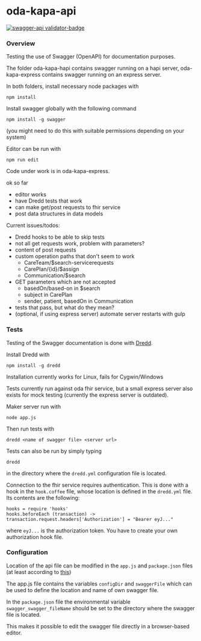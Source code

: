 # oda-kapa-api

[![swagger-api validator-badge]({https://raw.githubusercontent.com/gellati/oda-kapa-api/master/oda-kapa-express/kapa-api/kapa-api.yaml}task-list-api-swagger-definition.yaml)](./oda-kapa-express/kapa-api/kapa-api.yaml)

### Overview

Testing the use of Swagger (OpenAPI) for documentation purposes.

The folder oda-kapa-hapi contains swagger running on a hapi server, oda-kapa-express contains swagger running on an express server.

In both folders, install necessary node packages with

    npm install

Install swagger globally with the following command

    npm install -g swagger

(you might need to do this with suitable permissions depending on your system)

Editor can be run with

    npm run edit

Code under work is in oda-kapa-express.

ok so far
- editor works
- have Dredd tests that work
- can make get/post requests to fhir service
- post data structures in data models

Current issues/todos:
- Dredd hooks to be able to skip tests
- not all get requests work, problem with parameters?
- content of post requests
- custom operation paths that don't seem to work
  - CareTeam/$search-servicerequests
  - CarePlan/{id}/$assign
  - Communication/$search
- GET parameters which are not accepted
   - basedOn/based-on in $search
   - subject in CarePlan
   - sender, patient, basedOn in Communication
- tests that pass, but what do they mean?
- (optional, if using express server) automate server restarts with gulp


### Tests

Testing of the Swagger documentation is done with [Dredd](https://github.com/apiaryio/dredd).

Install Dredd with

    npm install -g dredd

Installation currently works for Linux, fails for Cygwin/Windows

Tests currently run against oda fhir service, but a small express server also exists for mock testing (currently the express server is outdated).

Maker server run with

    node app.js

Then run tests with

    dredd <name of swagger file> <server url>

Tests can also be run by simply typing

    dredd

in the directory where the `dredd.yml` configuration file is located.

Connection to the fhir service requires authentication. This is done with a hook in the `hook.coffee` file, whose location is defined in the `dredd.yml` file. Its contents are the following:

    hooks = require 'hooks'
    hooks.beforeEach (transaction) -> transaction.request.headers['Authorization'] = "Bearer eyJ..."

where `eyJ...` is the authorization token. You have to create your own authorization hook file.


### Configuration

Location of the api file can be modified in the `app.js` and `package.json` files (at least according to [this](https://github.com/swagger-api/swagger-node/issues/373))

The app.js file contains the variables `configDir` and `swaggerFile` which can be used to define the location and name of own swagger file.

In the `package.json` file the environmental variable `swagger_swagger_fileName` should be set to the directory where the swagger file is located.

This makes it possible to edit the swagger file directly in a browser-based editor.

